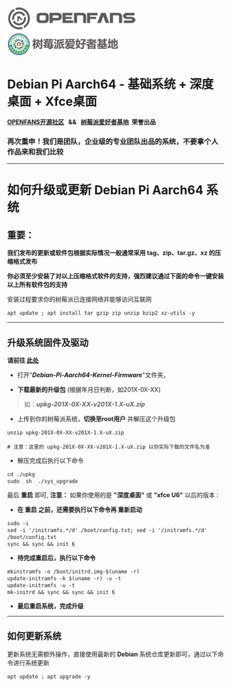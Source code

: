 ![openfans](/images/openfans.png)&nbsp;&nbsp;&nbsp;&nbsp;![amatfan.png](/images/amatfan.png)

# Debian Pi Aarch64 - 基础系统 + 深度桌面 + Xfce桌面

**[OPENFANS开源社区](http://www.openfans.org)&nbsp;&nbsp; && &nbsp;&nbsp;[树莓派爱好者基地](http://www.pifan.org/)&nbsp;&nbsp;荣誉出品**

###  再次重申！我们是团队，企业级的专业团队出品的系统，不要拿个人作品来和我们比较

----

# 如何升级或更新 Debian Pi Aarch64 系统

## 重要：

**我们发布的更新或软件包根据实际情况一般通常采用 tag、zip、tar.gz、xz 的压缩格式发布**

**你必须至少安装了对以上压缩格式软件的支持，强烈建议通过下面的命令一键安装以上所有软件包的支持**

安装过程要求你的树莓派已连接网络并能够访问互联网

```shell
apt update ; apt install tar gzip zip unzip bzip2 xz-utils -y
```

----

## 升级系统固件及驱动

**请前往  [此处](https://pan.baidu.com/s/1-NY_WL5LB0stpxT1wAKSaA)**

* 打开"***Debian-Pi-Aarch64-Kernel-Firmware***"文件夹，

* **下载最新的升级包** (根据年月日判断，如201X-0X-XX)

> 如：***upkg-201X-0X-XX-v201X-1.X-uX.zip***

* 上传到你的树莓派系统，**切换至root用户** 并解压这个升级包

```shell
unzip upkg-201X-0X-XX-v201X-1.X-uX.zip

# 注意：这里的 upkg-201X-0X-XX-v201X-1.X-uX.zip 以你实际下载的文件名为准
```
* 解压完成后执行以下命令

```shell
cd ./upkg
sudo  sh  ./sys_upgrade
```

最后 **重启** 即可,  **注意：** 如果你使用的是 **"深度桌面"** 或 **"xfce U6"** 以后的版本 :

- **在 重启 之前，还需要执行以下命令再 重新启动**

```shell
sudo -i
sed -i '/initramfs.*/d' /boot/config.txt; sed -i '/initramfs.*/d' /boot/config.txt
sync && sync && init 6
```

- **待完成重启后，执行以下命令**

```shell
mkinitramfs -o /boot/initrd.img-$(uname -r)
update-initramfs -k $(uname -r) -u -t
update-initramfs -u -t
mk-initrd && sync && sync && init 6
```

- **最后重启系统，完成升级**

---

## 如何更新系统

更新系统无需额外操作，直接使用最新的 **Debian** 系统仓库更新即可，通过以下命令进行系统更新

```shell
apt update ; apt upgrade -y
```
